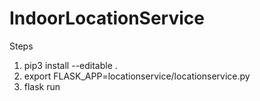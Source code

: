 # IndoorLocationService
Steps

1. pip3 install --editable .
2. export FLASK_APP=locationservice/locationservice.py
3. flask run
